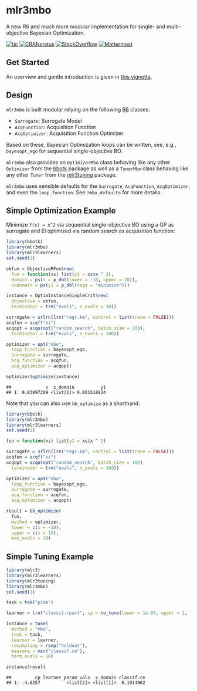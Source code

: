 
# mlr3mbo

A new R6 and much more modular implementation for single- and
multi-objective Bayesian Optimization.

<!-- badges: start -->

[![tic](https://github.com/mlr-org/mlr3mbo/workflows/tic/badge.svg?branch=main)](https://github.com/mlr-org/mlr3mbo/actions)
[![CRANstatus](https://www.r-pkg.org/badges/version/mlr3mbo)](https://cran.r-project.org/package=mlr3mbo)
[![StackOverflow](https://img.shields.io/badge/stackoverflow-mlr3-orange.svg)](https://stackoverflow.com/questions/tagged/mlr3)
[![Mattermost](https://img.shields.io/badge/chat-mattermost-orange.svg)](https://lmmisld-lmu-stats-slds.srv.mwn.de/mlr_invite/)
<!-- badges: end -->

## Get Started

An overview and gentle introduction is given in [this
vignette](https://mlr3mbo.mlr-org.com/articles/mlr3mbo.html).

## Design

`mlr3mbo` is built modular relying on the following
[R6](https://cran.r-project.org/package=R6) classes:

- `Surrogate`: Surrogate Model
- `AcqFunction`: Acquisition Function
- `AcqOptimizer`: Acquisition Function Optimizer

Based on these, Bayesian Optimization loops can be written, see, e.g.,
`bayesopt_ego` for sequential single-objective BO.

`mlr3mbo` also provides an `OptimizerMbo` class behaving like any other
`Optimizer` from the [bbotk](https://cran.r-project.org/package=bbotk)
package as well as a `TunerMbo` class behaving like any other `Tuner`
from the [mlr3tuning](https://cran.r-project.org/package=mlr3tuning)
package.

`mlr3mbo` uses sensible defaults for the `Surrogate`, `AcqFunction`,
`AcqOptimizer`, and even the `loop_function`. See `?mbo_defaults` for
more details.

## Simple Optimization Example

Minimize `f(x) = x^2` via sequential single-objective BO using a GP as
surrogate and EI optimized via random search as acquisition function:

``` r
library(bbotk)
library(mlr3mbo)
library(mlr3learners)
set.seed(1)

obfun = ObjectiveRFun$new(
  fun = function(xs) list(y1 = xs$x ^ 2),
  domain = ps(x = p_dbl(lower = -10, upper = 10)),
  codomain = ps(y1 = p_dbl(tags = "minimize")))

instance = OptimInstanceSingleCrit$new(
  objective = obfun,
  terminator = trm("evals", n_evals = 10))

surrogate = srlrn(lrn("regr.km", control = list(trace = FALSE)))
acqfun = acqf("ei")
acqopt = acqo(opt("random_search", batch_size = 100),
  terminator = trm("evals", n_evals = 100))

optimizer = opt("mbo",
  loop_function = bayesopt_ego,
  surrogate = surrogate,
  acq_function = acqfun,
  acq_optimizer = acqopt)

optimizer$optimize(instance)
```

    ##             x  x_domain          y1
    ## 1: 0.03897209 <list[1]> 0.001518824

Note that you can also use `bb_optimize` as a shorthand:

``` r
library(bbotk)
library(mlr3mbo)
library(mlr3learners)
set.seed(1)

fun = function(xs) list(y1 = xs$x ^ 2)

surrogate = srlrn(lrn("regr.km", control = list(trace = FALSE)))
acqfun = acqf("ei")
acqopt = acqo(opt("random_search", batch_size = 100),
  terminator = trm("evals", n_evals = 100))

optimizer = opt("mbo",
  loop_function = bayesopt_ego,
  surrogate = surrogate,
  acq_function = acqfun,
  acq_optimizer = acqopt)

result = bb_optimize(
  fun,
  method = optimizer,
  lower = c(x = -10),
  upper = c(x = 10),
  max_evals = 10)
```

## Simple Tuning Example

``` r
library(mlr3)
library(mlr3learners)
library(mlr3tuning)
library(mlr3mbo)
set.seed(1)

task = tsk("pima")

learner = lrn("classif.rpart", cp = to_tune(lower = 1e-04, upper = 1, logscale = TRUE))

instance = tune(
  method = "mbo",
  task = task,
  learner = learner,
  resampling = rsmp("holdout"),
  measure = msr("classif.ce"),
  term_evals = 10)

instance$result
```

    ##         cp learner_param_vals  x_domain classif.ce
    ## 1: -4.6357          <list[2]> <list[1]>  0.1914062
